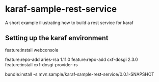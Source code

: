 # karaf-sample-rest-service
A short example illustrating how to build a rest service for karaf

## Setting up the karaf environment

feature:install webconsole

feature:repo-add aries-rsa 1.11.0
feature:repo-add cxf-dosgi 2.3.0
feature:install cxf-dosgi-provider-rs

bundle:install -s mvn:sample/karaf-sample-rest-service/0.0.1-SNAPSHOT